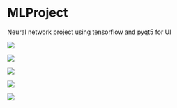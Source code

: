 # MLProject

Neural network project using tensorflow and pyqt5 for UI

![](https://i.imgur.com/0VH2Olf.png)

![](https://i.imgur.com/fHAjGTT.png)

![](https://i.imgur.com/TTDOV7a.png)

![](https://i.imgur.com/4q6Gb3Z.png)

![](https://i.imgur.com/BFDRbl4.png)
